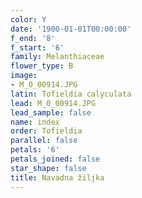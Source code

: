 ```yaml
---
color: Y
date: '1900-01-01T00:00:00'
f_end: '8'
f_start: '6'
family: Melanthiaceae
flower_type: B
image:
- M_0_00914.JPG
latin: Tofieldia calyculata
lead: M_0_00914.JPG
lead_sample: false
name: index
order: Tofieldia
parallel: false
petals: '6'
petals_joined: false
star_shape: false
title: Navadna žiljka
---
```


